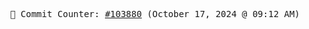 <p align="center">
    <samp>
        📮 Commit Counter: <a href="https://github.com/Javascript-void0/Javascript-void0/commits/main">#103880</a> (October 17, 2024 @ 09:12 AM)
    </samp>
</p>
